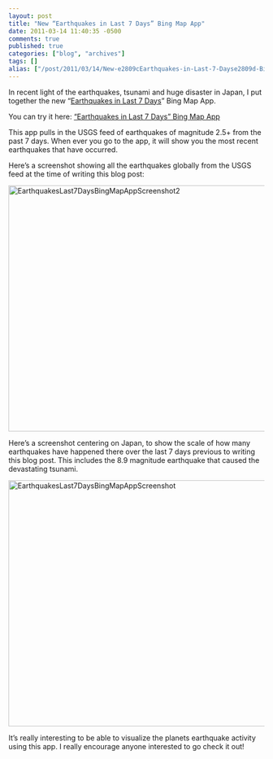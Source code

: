 ```yaml
---
layout: post
title: "New “Earthquakes in Last 7 Days” Bing Map App"
date: 2011-03-14 11:40:35 -0500
comments: true
published: true
categories: ["blog", "archives"]
tags: []
alias: ["/post/2011/03/14/New-e2809cEarthquakes-in-Last-7-Dayse2809d-Bing-Map-App", "/post/2011/03/14/new-e2809cearthquakes-in-last-7-dayse2809d-bing-map-app"]
---
```

<!-- more -->
<p>In recent light of the earthquakes, tsunami and huge disaster in Japan, I put together the new “<a href="http://www.bing.com/maps/?v=2&amp;cp=18.120228229145184~-157.3509998068875&amp;lvl=2&amp;dir=0&amp;sty=h&amp;app=60310" target="_blank">Earthquakes in Last 7 Days</a>” Bing Map App.</p>  <p>You can try it here: <a href="http://www.bing.com/maps/?v=2&amp;cp=18.120228229145184~-157.3509998068875&amp;lvl=2&amp;dir=0&amp;sty=h&amp;app=60310" target="_blank">“Earthquakes in Last 7 Days” Bing Map App</a></p>  <p>This app pulls in the USGS feed of earthquakes of magnitude 2.5+ from the past 7 days. When ever you go to the app, it will show you the most recent earthquakes that have occurred.</p>  <p>Here’s a screenshot showing all the earthquakes globally from the USGS feed at the time of writing this blog post:</p>  <p><a href="/images/postsEarthquakesLast7DaysBingMapAppScreenshot2.png"><img style="background-image: none; border-bottom: 0px; border-left: 0px; padding-left: 0px; padding-right: 0px; display: inline; border-top: 0px; border-right: 0px; padding-top: 0px" title="EarthquakesLast7DaysBingMapAppScreenshot2" border="0" alt="EarthquakesLast7DaysBingMapAppScreenshot2" src="/images/postsEarthquakesLast7DaysBingMapAppScreenshot2_thumb.png" width="557" height="484" /></a></p>  <p>Here’s a screenshot centering on Japan, to show the scale of how many earthquakes have happened there over the last 7 days previous to writing this blog post. This includes the 8.9 magnitude earthquake that caused the devastating tsunami.</p>  <p><a href="/images/postsEarthquakesLast7DaysBingMapAppScreenshot.png"><img style="background-image: none; border-bottom: 0px; border-left: 0px; padding-left: 0px; padding-right: 0px; display: inline; border-top: 0px; border-right: 0px; padding-top: 0px" title="EarthquakesLast7DaysBingMapAppScreenshot" border="0" alt="EarthquakesLast7DaysBingMapAppScreenshot" src="/images/postsEarthquakesLast7DaysBingMapAppScreenshot_thumb.png" width="557" height="484" /></a></p>  <p>It’s really interesting to be able to visualize the planets earthquake activity using this app. I really encourage anyone interested to go check it out!</p>
